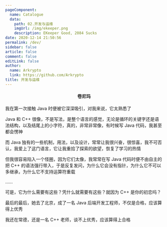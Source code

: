 ```yaml
---
pageComponent: 
  name: Catalogue
  data: 
    path: 02.开发与运维
    imgUrl: /img/ekeeper.png
    description: EKeeper Good, 2084 Sucks
date: 2020-12-14 21:50:56
permalink: /dev/
sidebar: false
article: false
comment: false
editLink: false
author: 
  name: Arkrypto
  link: https://github.com/Arkrypto
title: 开发与运维
---
```


<center><h4>卷尼玛</h4></center>

我在第一次接触 Java 时便被它深深吸引，对我来说，它太熟悉了

Java 和 C++ 很像，不是写法，是整个语言的感觉，无论是循环的关键字还是语法结构，以及结尾上的小字符，真的，非常非常像，有时候写 Java 代码，我甚至都会愣神

而 Java 独有的一些机制，用法，以及设计，常常让我很兴奋，很惊喜，我不可否认，我爱上了这门语言，它让我重拾了探索的欲望，恢复了学习的热情

但我很容易陷入一个怪圈，因为它们太像，我常常在写 Java 代码时便不由自主的把 C++ 的语法强行带入，于是反复发问，为什么它会没有指针，为什么它不可以多继承，为什么它不支持运算符重载

……

可是，它为什么需要有这些？凭什么就需要有这些？就因为 C++ 是你的初恋吗？

最后的最后，她去了北京，成了一名 Java 后端开发工程师，不仅是合格，应该算得上优秀

我还在常德，还是一名 C++ 老师，谈不上优秀，应该算得上合格
